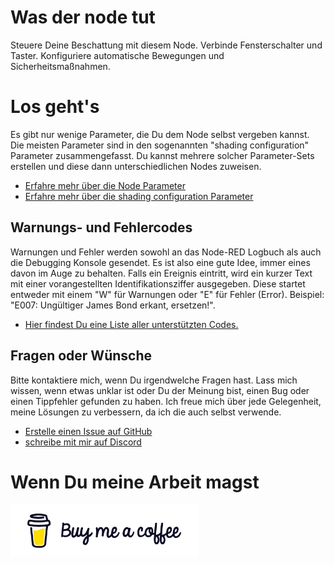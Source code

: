 # Was der node tut
Steuere Deine Beschattung mit diesem Node. Verbinde Fensterschalter und Taster. Konfiguriere automatische Bewegungen und Sicherheitsmaßnahmen.

# Los geht's
Es gibt nur wenige Parameter, die Du dem Node selbst vergeben kannst. Die meisten Parameter sind in den sogenannten "shading configuration" Parameter zusammengefasst. Du kannst mehrere solcher Parameter-Sets erstellen und diese dann unterschiedlichen Nodes zuweisen.
- [Erfahre mehr über die Node Parameter](node.md)
- [Erfahre mehr über die shading configuration Parameter](configuration.md)

## Warnungs- und Fehlercodes
Warnungen und Fehler werden sowohl an das Node-RED Logbuch als auch die Debugging Konsole gesendet. Es ist also eine gute Idee, immer eines davon im Auge zu behalten. Falls ein Ereignis eintritt, wird ein kurzer Text mit einer vorangestellten Identifikationsziffer ausgegeben. Diese startet entweder mit einem "W" für Warnungen oder "E" für Fehler (Error). Beispiel: "E007: Ungültiger James Bond erkant, ersetzen!".
- [Hier findest Du eine Liste aller unterstützten Codes.](warnings_errors.md)

## Fragen oder Wünsche
Bitte kontaktiere mich, wenn Du irgendwelche Fragen hast. Lass mich wissen, wenn etwas unklar ist oder Du der Meinung bist, einen Bug oder einen Tippfehler gefunden zu haben. Ich freue mich über jede Gelegenheit, meine Lösungen zu verbessern, da ich die auch selbst verwende.
- [Erstelle einen Issue auf GitHub](https://rebrand.ly/wasfiit)
- [schreibe mit mir auf Discord](https://rebrand.ly/cb4glqq)

# Wenn Du meine Arbeit magst
<a href="https://rebrand.ly/zm4k1c6" target="_blank"><img src="../../files/bmc-white-button.png" alt="Spendiere mir einen Kaffee" width="300"/></a>